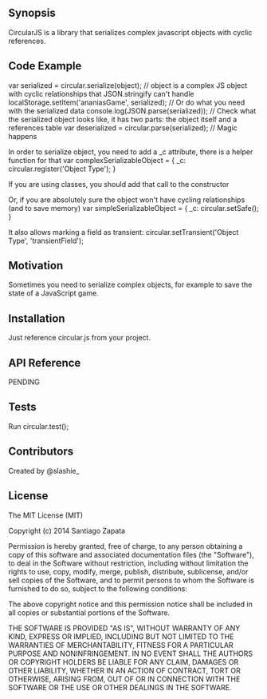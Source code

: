 ## Synopsis

CircularJS is a library that serializes complex javascript objects with cyclic references.

## Code Example

 var serialized = circular.serialize(object); // object is a complex JS object with cyclic relationships that JSON.stringify can't handle  
 localStorage.setItem('ananiasGame', serialized); // Or do what you need with the serialized data
 console.log(JSON.parse(serialized)); // Check what the serialized object looks like, it has two parts: the object itself and a references table
 var deserialized = circular.parse(serialized); // Magic happens
	
In order to serialize object, you need to add a _c attribute, there is a helper function for that
 var complexSerializableObject = {
   _c: circular.register('Object Type');
 }
 
If you are using classes, you should add that call to the constructor

Or, if you are absolutely sure the object won't have cycling relationships (and to save memory)
 var simpleSerializableObject = {
   _c: circular.setSafe();
 }

It also allows marking a field as transient:
 circular.setTransient('Object Type', 'transientField');

## Motivation

Sometimes you need to serialize complex objects, for example to save the state of a JavaScript game.

## Installation

Just reference circular.js from your project.

## API Reference

PENDING

## Tests

Run circular.test();

## Contributors

Created by @slashie_

## License

The MIT License (MIT)

Copyright (c) 2014 Santiago Zapata

Permission is hereby granted, free of charge, to any person obtaining a copy
of this software and associated documentation files (the "Software"), to deal
in the Software without restriction, including without limitation the rights
to use, copy, modify, merge, publish, distribute, sublicense, and/or sell
copies of the Software, and to permit persons to whom the Software is
furnished to do so, subject to the following conditions:

The above copyright notice and this permission notice shall be included in all
copies or substantial portions of the Software.

THE SOFTWARE IS PROVIDED "AS IS", WITHOUT WARRANTY OF ANY KIND, EXPRESS OR
IMPLIED, INCLUDING BUT NOT LIMITED TO THE WARRANTIES OF MERCHANTABILITY,
FITNESS FOR A PARTICULAR PURPOSE AND NONINFRINGEMENT. IN NO EVENT SHALL THE
AUTHORS OR COPYRIGHT HOLDERS BE LIABLE FOR ANY CLAIM, DAMAGES OR OTHER
LIABILITY, WHETHER IN AN ACTION OF CONTRACT, TORT OR OTHERWISE, ARISING FROM,
OUT OF OR IN CONNECTION WITH THE SOFTWARE OR THE USE OR OTHER DEALINGS IN THE
SOFTWARE.
